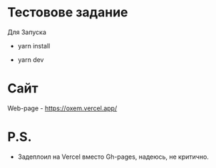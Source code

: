 # Тестовове задание

Для Запуска

- yarn install

- yarn dev

# Сайт

Web-page - https://oxem.vercel.app/

# P.S.
- Задеплоил на Vercel вместо Gh-pages, надеюсь, не критично.
